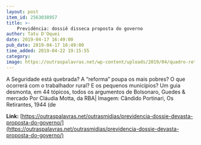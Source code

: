 ```yaml
---
layout: post
item_id: 2563038957
title: >-
    Previdência: dossiê disseca proposta do governo
author: Tatu D'Oquei
date: 2019-04-17 16:49:00
pub_date: 2019-04-17 16:49:00
time_added: 2019-04-22 19:15:55
category: 
image: https://outraspalavras.net/wp-content/uploads/2019/04/quadro-retirantes-de-candido-portinari-og.jpg
---
```


A Seguridade está quebrada? A “reforma” poupa os mais pobres? O que ocorrerá com o trabalhador rural? E os pequenos municípios? Um guia desmonta, em 44 tópicos, todos os argumentos de Bolsonaro, Guedes & mercado Por Cláudia Motta, da RBA| Imagem: Cândido Portinari, Os Retirantes, 1944 (de

**Link:** [https://outraspalavras.net/outrasmidias/previdencia-dossie-devasta-proposta-do-governo/](https://outraspalavras.net/outrasmidias/previdencia-dossie-devasta-proposta-do-governo/)

